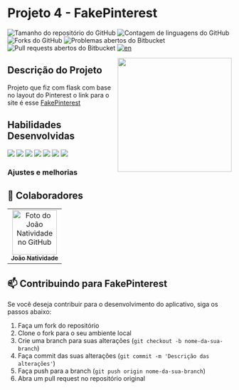 # Projeto 4 - FakePinterest

![Tamanho do repositório do GitHub](https://img.shields.io/github/repo-size/joaosnet/Projeto4Fakepinterest?style=for-the-badge)
![Contagem de linguagens do GitHub](https://img.shields.io/github/languages/count/joaosnet/Projeto4Fakepinterest?style=for-the-badge)
![Forks do GitHub](https://img.shields.io/github/forks/joaosnet/Projeto4Fakepinterest?style=for-the-badge)
![Problemas abertos do Bitbucket](https://img.shields.io/bitbucket/issues/joaosnet/Projeto4Fakepinterest?style=for-the-badge)
![Pull requests abertos do Bitbucket](https://img.shields.io/bitbucket/pr-raw/joaosnet/Projeto4Fakepinterest?style=for-the-badge)
[![en](https://img.shields.io/badge/lang-en-red.svg)](https://github.com/joaosnet/Projeto4Fakepinterest/blob/master/README.md)

<img align="right" height="256" src="https://github.com/joaosnet/Projeto4Fakepinterest/blob/main/images/1_APP.png"/>

## Descrição do Projeto

Projeto que fiz com flask com base no layout do Pinterest o link para o site é esse [FakePinterest](https://projeto4fakepinterest.onrender.com)

## Habilidades Desenvolvidas
<img src="https://img.shields.io/badge/Python-3776AB?style=for-the-badge&logo=python&logoColor=white" /> <img src="https://img.shields.io/badge/Flask-000000?style=for-the-badge&logo=flask&logoColor=white" /> <img src="https://img.shields.io/badge/Bootstrap-563D7C?style=for-the-badge&logo=bootstrap&logoColor=white" /> <img src="https://img.shields.io/badge/Tailwind_CSS-38B2AC?style=for-the-badge&logo=tailwind-css&logoColor=white" /> <img src="https://img.shields.io/badge/HTML-239120?style=for-the-badge&logo=html5&logoColor=white" /> <img src="https://img.shields.io/badge/CSS-239120?style=for-the-badge&logo=css3&logoColor=white" /> <img src="https://img.shields.io/badge/PostgreSQL-316192?style=for-the-badge&logo=postgresql&logoColor=white" />

### Ajustes e melhorias


## 🤝 Colaboradores

<table>
  <tr>
    <td align="center">
      <a href="https://www.instagram.com/jaonativi/" title="Gerente de Projetos Desenvolvedor Backend">
        <img src="https://avatars.githubusercontent.com/u/87316339?v=4" width="100px;" alt="Foto do João Natividade no GitHub"/><br>
        <sub>
          <b>João Natividade</b>
        </sub>
      </a>
    </td>
  </tr>
</table>



## 📫 Contribuindo para FakePinterest

Se você deseja contribuir para o desenvolvimento do aplicativo, siga os passos abaixo:

1. Faça um fork do repositório
2. Clone o fork para o seu ambiente local
3. Crie uma branch para suas alterações (`git checkout -b nome-da-sua-branch`)
4. Faça commit das suas alterações (`git commit -m 'Descrição das alterações'`)
5. Faça push para a branch (`git push origin nome-da-sua-branch`)
6. Abra um pull request no repositório original
